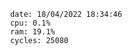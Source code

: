 

                date: 18/04/2022 18:34:46
                cpu: 0.1%
                ram: 19.1%
                cycles: 25080

                         